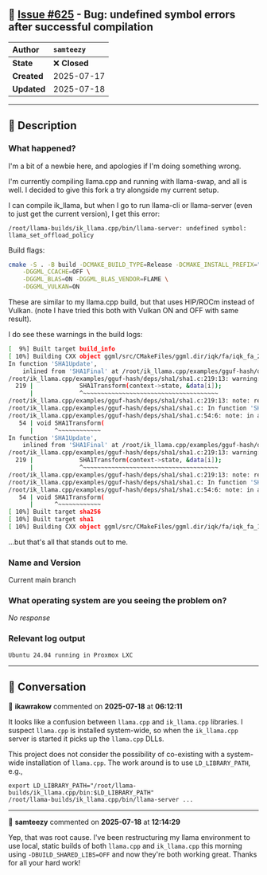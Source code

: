 ## 📌 [Issue #625](https://github.com/ikawrakow/ik_llama.cpp/issues/625) - Bug: undefined symbol errors after successful compilation

| **Author** | `samteezy` |
| :--- | :--- |
| **State** | ❌ **Closed** |
| **Created** | 2025-07-17 |
| **Updated** | 2025-07-18 |

---

## 📄 Description

### What happened?

I'm a bit of a newbie here, and apologies if I'm doing something wrong.

I'm currently compiling llama.cpp and running with llama-swap, and all is well. I decided to give this fork a try alongside my current setup.

I can compile ik_llama, but when I go to run llama-cli or llama-server (even to just get the current version), I get this error: 

`/root/llama-builds/ik_llama.cpp/bin/llama-server: undefined symbol: llama_set_offload_policy`

Build flags:

```bash
cmake -S . -B build -DCMAKE_BUILD_TYPE=Release -DCMAKE_INSTALL_PREFIX="$INSTALL_DIR" \
    -DGGML_CCACHE=OFF \
    -DGGML_BLAS=ON -DGGML_BLAS_VENDOR=FLAME \
    -DGGML_VULKAN=ON
```

These are similar to my llama.cpp build, but that uses HIP/ROCm instead of Vulkan. (note I have tried this both with Vulkan ON and OFF with same result).

I do see these warnings in the build logs:

```bash
[  9%] Built target build_info
[ 10%] Building CXX object ggml/src/CMakeFiles/ggml.dir/iqk/fa/iqk_fa_256_256.cpp.o
In function 'SHA1Update',
    inlined from 'SHA1Final' at /root/ik_llama.cpp/examples/gguf-hash/deps/sha1/sha1.c:265:5:
/root/ik_llama.cpp/examples/gguf-hash/deps/sha1/sha1.c:219:13: warning: 'SHA1Transform' reading 64 bytes from a region of size 0 [-Wstringop-overread]
  219 |             SHA1Transform(context->state, &data[i]);
      |             ^~~~~~~~~~~~~~~~~~~~~~~~~~~~~~~~~~~~~~~
/root/ik_llama.cpp/examples/gguf-hash/deps/sha1/sha1.c:219:13: note: referencing argument 2 of type 'const unsigned char[64]'
/root/ik_llama.cpp/examples/gguf-hash/deps/sha1/sha1.c: In function 'SHA1Final':
/root/ik_llama.cpp/examples/gguf-hash/deps/sha1/sha1.c:54:6: note: in a call to function 'SHA1Transform'
   54 | void SHA1Transform(
      |      ^~~~~~~~~~~~~
In function 'SHA1Update',
    inlined from 'SHA1Final' at /root/ik_llama.cpp/examples/gguf-hash/deps/sha1/sha1.c:269:9:
/root/ik_llama.cpp/examples/gguf-hash/deps/sha1/sha1.c:219:13: warning: 'SHA1Transform' reading 64 bytes from a region of size 0 [-Wstringop-overread]
  219 |             SHA1Transform(context->state, &data[i]);
      |             ^~~~~~~~~~~~~~~~~~~~~~~~~~~~~~~~~~~~~~~
/root/ik_llama.cpp/examples/gguf-hash/deps/sha1/sha1.c:219:13: note: referencing argument 2 of type 'const unsigned char[64]'
/root/ik_llama.cpp/examples/gguf-hash/deps/sha1/sha1.c: In function 'SHA1Final':
/root/ik_llama.cpp/examples/gguf-hash/deps/sha1/sha1.c:54:6: note: in a call to function 'SHA1Transform'
   54 | void SHA1Transform(
      |      ^~~~~~~~~~~~~
[ 10%] Built target sha256
[ 10%] Built target sha1
[ 10%] Building CXX object ggml/src/CMakeFiles/ggml.dir/iqk/fa/iqk_fa_128_128.cpp.o
```

...but that's all that stands out to me.

### Name and Version

Current main branch

### What operating system are you seeing the problem on?

_No response_

### Relevant log output

```shell
Ubuntu 24.04 running in Proxmox LXC
```

---

## 💬 Conversation

👤 **ikawrakow** commented on **2025-07-18** at **06:12:11**

It looks like a confusion between `llama.cpp` and `ik_llama.cpp` libraries. I suspect `llama.cpp` is installed system-wide, so when the `ik_llama.cpp` server is started it picks up the `llama.cpp` DLLs. 

This project does not consider the possibility of co-existing with a system-wide installation of `llama.cpp`. The work around is to use `LD_LIBRARY_PATH`, e.g.,
```
export LD_LIBRARY_PATH="/root/llama-builds/ik_llama.cpp/bin:$LD_LIBRARY_PATH"
/root/llama-builds/ik_llama.cpp/bin/llama-server ...
```

---

👤 **samteezy** commented on **2025-07-18** at **12:14:29**

Yep, that was root cause. I've been restructuring my llama environment to use local, static builds of both `llama.cpp` and `ik_llama.cpp` this morning using `-DBUILD_SHARED_LIBS=OFF` and now they're both working great.
Thanks for all your hard work!